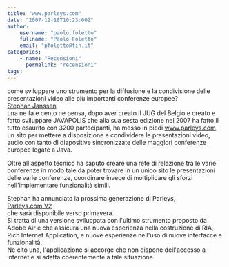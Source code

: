 ```yaml
---
title: "www.parleys.com"
date: "2007-12-18T10:23:00Z"
author:
    username: "paolo.foletto"
    fullname: "Paolo Foletto"
    email: "pfoletto@tin.it"
categories:
    - name: "Recensioni"
      permalink: "recensioni"
tags:
---
```


come sviluppare uno strumento per la diffusione e la condivisione delle
presentazioni video alle più importanti conferenze europee?\
<a href="http://www.javapolis.com/confluence/display/JP07/Stephan+Janssen">
Stephan Janssen</a>\
una ne fa e cento ne pensa, dopo aver creato il JUG del Belgio e creato
e fatto sviluppare JAVAPOLIS che alla sua sesta edizione nel 2007 ha
fatto il tutto esaurito con 3200 partecipanti, ha messo in piedi
<a href="http://www.parleys.com "> www.parleys.com </a>\
un sito per mettere a disposizione e condividere le presentazioni video,
audio con tanto di diapositive sincronizzate delle maggiori conferenze
europee legate a Java.

Oltre all'aspetto tecnico ha saputo creare una rete di relazione tra le
varie conferenze in modo tale da poter trovare in un unico sito le
presentazioni delle varie conferenze, coordinare invece di moltiplicare
gli sforzi nell'implementare funzionalità simili.

Stephan ha annunciato la prossima generazione di Parleys,\
<a href="http://www.javapolis.com/confluence/display/JP07/Parleys.com+v2">
Parleys.com V2</a>\
che sarà disponibile verso primavera.\
Si tratta di una versione sviluppata con l'ultimo strumento proposto da
Adobe Air e che assicura una nuova esperienza nella costruzione di RIA,
Rich Internet Application, e nuove esperienze nell'uso di nuove
interfacce e funzionalità.\
Ne cito una, l'applicazione si accorge che non dispone dell'accesso a
internet e si adatta coerentemente a tale situazione

